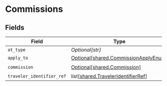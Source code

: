 # Commissions


## Fields

| Field                                                                                  | Type                                                                                   | Required                                                                               | Description                                                                            | Example                                                                                |
| -------------------------------------------------------------------------------------- | -------------------------------------------------------------------------------------- | -------------------------------------------------------------------------------------- | -------------------------------------------------------------------------------------- | -------------------------------------------------------------------------------------- |
| `at_type`                                                                              | *Optional[str]*                                                                        | :heavy_minus_sign:                                                                     | N/A                                                                                    |                                                                                        |
| `apply_to`                                                                             | [Optional[shared.CommissionApplyEnum]](undefined/models/shared/commissionapplyenum.md) | :heavy_minus_sign:                                                                     | N/A                                                                                    | Base                                                                                   |
| `commission`                                                                           | [Optional[shared.Commission]](undefined/models/shared/commission.md)                   | :heavy_check_mark:                                                                     | N/A                                                                                    |                                                                                        |
| `traveler_identifier_ref`                                                              | list[[shared.TravelerIdentifierRef](undefined/models/shared/traveleridentifierref.md)] | :heavy_minus_sign:                                                                     | N/A                                                                                    |                                                                                        |
